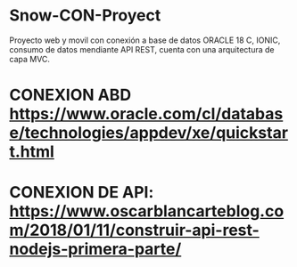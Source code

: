 # Snow-CON-Proyect 
Proyecto web y movil con conexión a base de datos ORACLE 18 C, IONIC, consumo de datos mendiante API REST, cuenta con una arquitectura de capa MVC.

# CONEXION ABD https://www.oracle.com/cl/database/technologies/appdev/xe/quickstart.html
# CONEXION DE API: https://www.oscarblancarteblog.com/2018/01/11/construir-api-rest-nodejs-primera-parte/